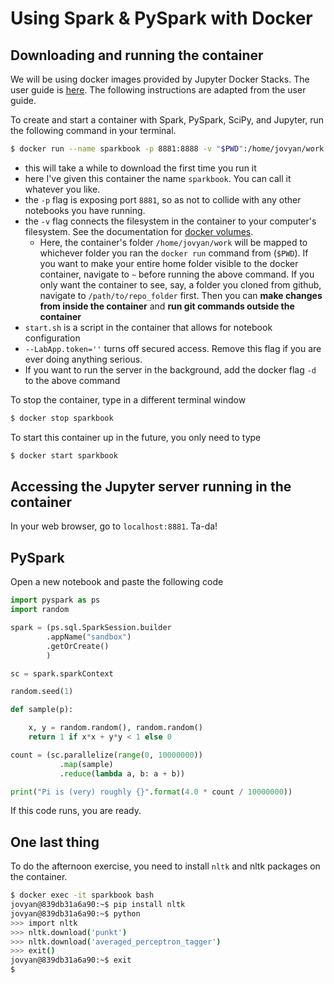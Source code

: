# Using Spark & PySpark with Docker

## Downloading and running the container
We will be using docker images provided by Jupyter Docker Stacks. The user guide is [here](https://jupyter-docker-stacks.readthedocs.io/en/latest/). The following instructions are adapted from the user guide.

To create and start a container with Spark, PySpark, SciPy, and Jupyter, run the following command in your terminal.
```bash
$ docker run --name sparkbook -p 8881:8888 -v "$PWD":/home/jovyan/work jupyter/pyspark-notebook start.sh jupyter lab --LabApp.token=''
```
- this will take a while to download the first time you run it
- here I've given this container the name `sparkbook`. You can call it whatever you like.
- the `-p` flag is exposing port `8881`, so as not to collide with any other notebooks you have running.
- the `-v` flag connects the filesystem in the container to your computer's filesystem. See the documentation for [docker volumes](https://docs.docker.com/storage/volumes/).
  - Here, the container's folder `/home/jovyan/work` will be mapped to whichever folder you ran the `docker run` command from (`$PWD`). If you want to make your entire home folder visible to the docker container, navigate to `~` before running the above command. If you only want the container to see, say, a folder you cloned from github, navigate to `/path/to/repo_folder` first. Then you can **make changes from inside the container** and **run git commands outside the container**
- `start.sh` is a script in the container that allows for notebook configuration
- `--LabApp.token=''` turns off secured access. Remove this flag if you are ever doing anything serious.
- If you want to run the server in the background, add the docker flag `-d` to the above command

To stop the container, type in a different terminal window
```bash
$ docker stop sparkbook
```

To start this container up in the future, you only need to type
```bash
$ docker start sparkbook
```


## Accessing the Jupyter server running in the container

In your web browser, go to `localhost:8881`. Ta-da!

## PySpark

Open a new notebook and paste the following code
```python
import pyspark as ps
import random

spark = (ps.sql.SparkSession.builder
        .appName("sandbox")
        .getOrCreate()
        )

sc = spark.sparkContext

random.seed(1)

def sample(p):

    x, y = random.random(), random.random()
    return 1 if x*x + y*y < 1 else 0

count = (sc.parallelize(range(0, 10000000))
           .map(sample)
           .reduce(lambda a, b: a + b))

print("Pi is (very) roughly {}".format(4.0 * count / 10000000))
```
If this code runs, you are ready.

## One last thing

To do the afternoon exercise, you need to install `nltk` and nltk packages on the container.

```bash
$ docker exec -it sparkbook bash
jovyan@839db31a6a90:~$ pip install nltk
jovyan@839db31a6a90:~$ python
>>> import nltk
>>> nltk.download('punkt')
>>> nltk.download('averaged_perceptron_tagger')
>>> exit()
jovyan@839db31a6a90:~$ exit
$
```
